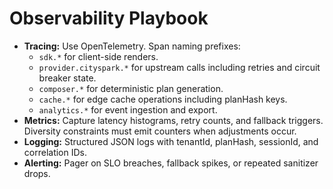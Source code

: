 # Observability Playbook

- **Tracing:** Use OpenTelemetry. Span naming prefixes:
  - `sdk.*` for client-side renders.
  - `provider.cityspark.*` for upstream calls including retries and circuit breaker state.
  - `composer.*` for deterministic plan generation.
  - `cache.*` for edge cache operations including planHash keys.
  - `analytics.*` for event ingestion and export.
- **Metrics:** Capture latency histograms, retry counts, and fallback triggers. Diversity constraints must emit counters when adjustments occur.
- **Logging:** Structured JSON logs with tenantId, planHash, sessionId, and correlation IDs.
- **Alerting:** Pager on SLO breaches, fallback spikes, or repeated sanitizer drops.
